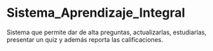 # Sistema_Aprendizaje_Integral
Sistema que permite dar de alta preguntas, actualizarlas, estudiarlas, presentar un quiz y además reporta las calificaciones.
